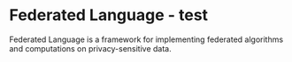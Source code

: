 # Federated Language - test

Federated Language is a framework for implementing federated algorithms and
computations on privacy-sensitive data.
